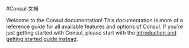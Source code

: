 #Consul 文档

Welcome to the Consul documentation! This documentation is more of a reference guide for all available features and options of Consul. If you're just getting started with Consul, please start with the [introduction and getting started guide instead](../intro/index.md).